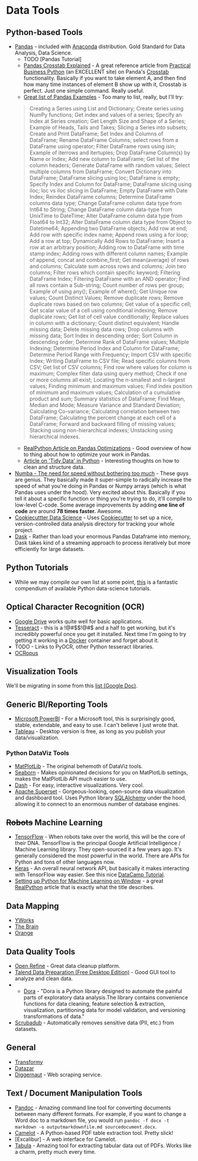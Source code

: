 # Data Tools

## Python-based Tools

- [Pandas](http://pandas.pydata.org/) - included with [Anaconda](https://www.continuum.io/downloads) distribution. Gold Standard for Data Analysis, Data Science. 
  - TODO [Pandas Tutorial]
  - [Pandas Crosstab Explained](http://pbpython.com/pandas-crosstab.html) - A great reference article from [Practical Business Python](http://pbpython.com/) (an EXCELLENT site) on Panda's [Crosstab](https://pandas.pydata.org/pandas-docs/stable/generated/pandas.crosstab.html) functionality. Basically if you want to take element A, and then find how many time instances of element B show up with it, Crosstab is perfect. Just one simple command. Really useful.
  - [Great list of Pandas Examples](http://www.pythonprogramming.in/pandas-examples.html) - Too many to list, really, but I'll try: 
  > Creating a Series using List and Dictionary; Create series using NumPy functions; Get index and values of a series; Specify an Index at Series creation; Get Length Size and Shape of a Series; Example of Heads, Tails and Takes; Slicing a Series into subsets; Create and Print DataFrame; Set Index and Columns of DataFrame; Rename DataFrame Columns; select rows from a DataFrame using operator; Filter DataFrame rows using isin; Example of iterrows and itertuples; Drop DataFrame Column(s) by Name or Index; Add new column to DataFrame; Get list of the column headers; Generate DataFrame with random values; Select multiple columns from DataFrame; Convert Dictionary into DataFrame; DataFrame slicing using loc; DataFrame is empty; Specify Index and Column for DataFrame; DataFrame slicing using iloc; loc vs iloc slicing in DataFrame; Empty DataFrame with Date Index; Reindex DataFrame columns; Determine DataFrame columns data type; Change DataFrame column data type from Int64 to String; Change DataFrame column data-type from UnixTime to DateTime; Alter DataFrame column data type from Float64 to Int32; Alter DataFrame column data type from Object to Datetime64; Appending two DataFrame objects; Add row at end; Add row with specific index name; Append rows using a for loop; Add a row at top; Dynamically Add Rows to DataFrame; Insert a row at an arbitrary position; Adding row to DataFrame with time stamp index; Adding rows with different column names; Example of append, concat and combine_first; Get mean(average) of rows and columns; Calculate sum across rows and columns; Join two columns; Filter rows which contain specific keyword; Filtering DataFrame Index; Filtering DataFrame with an AND operator; Find all rows contain a Sub-string; Count number of rows per group; Example of using any(); Example of where(); Get Unique row values; Count Distinct Values; Remove duplicate rows; Remove duplicate rows based on two columns; Get value of a specific cell; Get scalar value of a cell using conditional indexing; Remove duplicate rows; Get list of cell value conditionally; Replace values in column with a dictionary; Count distinct equivalent; Handle missing data; Delete missing data rows; Drop columns with missing data; Sort Index in descending order; Sort Column in descending order; Determine Rank of DataFrame values; Multiple Indexing; Determine Period Index and Column for DataFrame; Determine Period Range with Frequency; Import CSV with specific Index; Writing DataFrame to CSV file; Read specific columns from CSV; Get list of CSV columns; Find row where values for column is maximum; Complex filter data using query method; Check if one or more columns all exist; Locating the n-smallest and n-largest values; Finding minimum and maximum values; Find index position of minimum and maximum values; Calculation of a cumulative product and sum; Summary statistics of DataFrame; Find Mean, Median and Mode; Measure Variance and Standard Deviation; Calculating Co-variance; Calculating correlation between two DataFrame; Calculating the percent change at each cell of a DataFrame; Forward and backward filling of missing values; Stacking using non-hierarchical indexes; Unstacking using hierarchical indexes.
  - [RealPython Article on Pandas Optimizations](https://realpython.com/fast-flexible-pandas/) - Good overview of how to thing about how to optimize your work in Pandas.
  - [Article on 'Tidy Data' in Python](http://www.jeannicholashould.com/tidy-data-in-python.html) - Interesting thoughts on how to clean and structure data.
- [Numba - The need for speed without bothering too much](https://nbviewer.jupyter.org/github/akittas/presentations/blob/master/pythess/numba/numba.ipynb?utm_source=newsletter_mailer&utm_medium=email&utm_campaign=weekly#The-need-for-speed-without-bothering-too-much:-An-introduction-to-numba) - These guys are genius. They basically made it super-simple to radically increase the speed of what you're doing in Pandas or Numpy arrays (which is what Pandas uses under the hood). Very excited about this. Basically if you tell it about a specific function or thing you're trying to do, it'll compile to low-level C-code. Some average improvements by adding **one line of code** are around **78 times faster.** Awesome. 
- [Cookiecuttter Data Science](https://drivendata.github.io/cookiecutter-data-science/) - Uses [Cookiecutter](http://cookiecutter.readthedocs.org/en/latest/installation.html) to set up a nice, version-controlled data analysis directory for tracking your whole project. 
- [Dask](https://dask.pydata.org/en/latest/) - Rather than load your enormous Pandas Dataframe into memory, Dask takes kind of a streaming approach to process iteratively but more efficiently for large datasets. 

## Python Tutorials

- While we may compile our own list at some point, [this](https://nealcaren.github.io/python-tutorials/) is a fantastic compendium of available Python data-science tutorials.

## Optical Character Recognition (OCR)

- [Google Drive](https://support.google.com/drive/answer/176692) works quite well for basic applications.
- [Tesseract](https://github.com/tesseract-ocr/tesseract) - this is a !@#$$!@#$ and a half to get working, but it's incredibly powerful once you get it installed. Next time I'm going to try getting it working in a [Docker](devops.md) container and forget about it.
- TODO - Links to PyOCR, other Python tesseract libraries.
- [OCRopus](https://github.com/tmbdev/ocropy)

## Visualization Tools

We'll be migrating in some from this [list (Google Doc)](https://docs.google.com/spreadsheets/d/1zkDKbi144mrDl7NSPMTRKyjdX8qfiL8MSlUw2z_dEIE/edit?usp=drivesdk).

## Generic BI/Reporting Tools

- [Microsoft PowerBI](https://powerbi.microsoft.com) - For a Microsoft tool, this is surprisingly good, stable, extendable, and easy to use. I can't believe I just wrote that.
- [Tableau](https://www.tableau.com/) - Desktop version is free, as long as you publish your data/visualization.

### Python DataViz Tools

- [MatPlotLib](http://matplotlib.org/) - The original behemoth of DataViz tools. 
- [Seaborn](https://seaborn.pydata.org/) - Makes opinionated decisions for you on MatPlotLib settings, makes the MatPlotLib API much easier to use. 
- [Dash](https://plot.ly/products/dash/) - For easy, interactive visualizations. Very cool. 
- [Apache Superset](https://github.com/apache/incubator-superset) - Gorgeous-looking, open-source data visualization and dashboard tool. Uses Python library [SQLAlchemy](http://docs.sqlalchemy.org/en/rel_1_0/core/engines.html) under the hood, allowing it to connect to an enormous number of database engines. 


## ~~Robots~~ Machine Learning

- [TensorFlow](https://www.tensorflow.org/) - When robots take over the world, this will be the core of their DNA. TensorFlow is the principal Google Artificial Intelligence / Machine Learning library. They open-sourced it a few years ago. It's generally considered the most powerful in the world. There are APIs for Python and tons of other languages now.
- [Keras](https://keras.io/) - An overall neural network API, but basically it makes interacting with TensorFlow way easier. See this nice [DataCamp Tutorial](https://www.datacamp.com/community/tutorials/deep-learning-python).
- [Setting up Python for Machine Learning on Window](https://realpython.com/python-windows-machine-learning-setup/) - a great [RealPython](https://realpython.com/) article that is exactly what the title describes.

## Data Mapping

- [YWorks](https://www.yworks.com/products/yed)
- [The Brain](http://www.thebrain.com/)
- [Orange](https://orange.biolab.si/)

## Data Quality Tools

- [Open Refine](http://openrefine.org/) - Great data cleanup platform.
- [Talend Data Preparation (Free Desktop Edition)](https://www.talend.com/products/data-preparation/) - Good GUI tool to analyze and clean data.
- - [Dora](https://github.com/NathanEpstein/Dora) - "Dora is a Python library designed to automate the painful parts of exploratory data analysis.The library contains convenience functions for data cleaning, feature selection & extraction, visualization, partitioning data for model validation, and versioning transformations of data."
- [Scrubadub](https://scrubadub.readthedocs.io/en/stable/index.html) - Automatically removes sensitive data (PII, etc.) from datasets.


## General

- [Transformy](https://www.transformy.io/#/)
- [Datazar](https://www.datazar.com)
- [Diggernaut](https://www.diggernaut.com/) - Web scraping service.

## Text / Document Manipulation Tools

- [Pandoc](http://www.pandoc.org) - Amazing command line tool for converting documents between many different formats. For example, if you want to change a Word doc to a markdown file, you would run `pandoc -f docx -t markdown -o outputmarkdownfile.md sourcedocument.docx`.
- [Camelot](https://github.com/socialcopsdev/camelot) - A Python-based PDF table extraction tool. Pretty slick! 
- [Excalibur] - A web interface for Camelot.
- [Tabula](https://tabula.technology/) - Amazing tool for extracting tabular data out of PDFs. Works like a charm, pretty much every time.